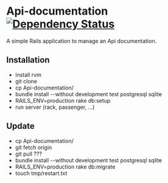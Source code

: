 # Api-documentation [![Dependency Status](https://gemnasium.com/ApiBootstraper/Api-documentation.png)](https://gemnasium.com/ApiBootstraper/Api-documentation)

A simple Rails application to manage an Api documentation.

## Installation

- install rvm
- git clone
- cp Api-documentation/
- bundle install --without development test postgresql sqlite
- RAILS_ENV=production rake db:setup
- run server (rack, passenger, ...)

## Update

- cp Api-documentation/
- git fetch origin
- git pull ???
- bundle install --without development test postgresql sqlite
- RAILS_ENV=production rake db:migrate
- touch tmp/restart.txt
